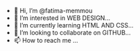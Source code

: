 - 👋 Hi, I’m @fatima-memmou
- 👀 I’m interested in WEB DESIGN...
- 🌱 I’m currently learning HTML AND CSS...
- 💞️ I’m looking to collaborate on GITHUB...
- 📫 How to reach me ...

<!---
fatima-memmou/fatima-memmou is a ✨ special ✨ repository because its `README.md` (this file) appears on your GitHub profile.
You can click the Preview link to take a look at your changes.
--->
